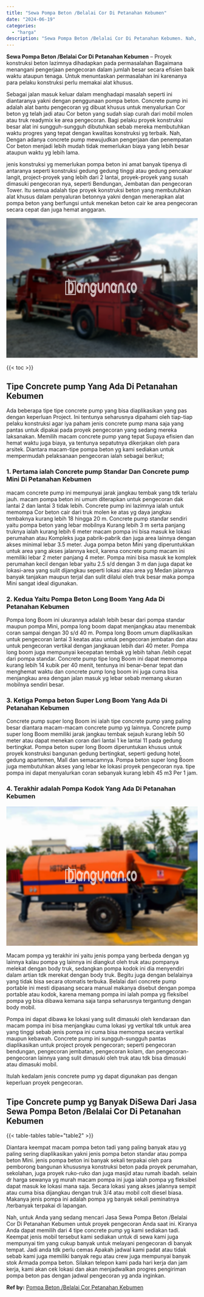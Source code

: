 ```yaml
---
title: "Sewa Pompa Beton /Belalai Cor Di Petanahan Kebumen"
date: "2024-06-19"
categories: 
  - "harga"
description: "Sewa Pompa Beton /Belalai Cor Di Petanahan Kebumen. Nah, untuk Anda yang sedang mencari Jasa Sewa Pompa Beton /Belalai Cor Di Petanahan Kebumen untuk proyek..."
---
```


**Sewa Pompa Beton /Belalai Cor Di Petanahan Kebumen** – Proyek konstruksi beton lazimnya dihadapkan pada permasalahan Bagaimana menangani pengerjaan pengecoran dalam jumlah besar secara efisien baik waktu ataupun tenaga. Untuk menuntaskan permasalahan ini karenanya para pelaku konstruksi perlu memakai alat khusus.

Sebagai jalan masuk keluar dalam menghadapi masalah seperti ini diantaranya yakni dengan penggunaan pompa beton. Concrete pump ini adalah alat bantu pengecoran yg dibuat khusus untuk menyalurkan Cor beton yg telah jadi atau Cor beton yang sudah siap curah dari mobil molen atau truk readymix ke area pengecoran. Bagi pelaku proyek konstruksi besar alat ini sungguh-sungguh dibutuhkan sebab mereka membutuhkan waktu progres yang tepat dengan kwalitas konstruksi yg terbaik. Nah, Dengan adanya concrete pump mewujudkan pengerjaan dan penempatan Cor beton menjadi lebih mudah tidak memerlukan biaya yang lebih besar ataupun waktu yg lebih lama.

jenis konstruksi yg memerlukan pompa beton ini amat banyak tipenya di antaranya seperti konstruksi gedung gedung tinggi atau gedung pencakar langit, project-proyek yang lebih dari 2 lantai, proyek-proyek yang susah dimasuki pengecoran nya, seperti Bendungan, Jembatan dan pengecoran Tower. Itu semua adalah tipe proyek konstruksi beton yang membutuhkan alat khusus dalam penyaluran betonnya yakni dengan menerapkan alat pompa beton yang berfungsi untuk menekan beton cair ke area pengecoran secara cepat dan juga hemat anggaran.

![Sewa Pompa Beton /Belalai Cor Di Petanahan Kebumen](/images/sewa-concrete-pump-01.png)

{{< toc >}}

## Tipe Concrete pump Yang Ada Di Petanahan Kebumen

Ada beberapa tipe tipe concrete pump yang bisa diaplikasikan yang pas dengan keperluan Project. Ini tentunya seharusnya dipahami oleh tiap-tiap pelaku konstruksi agar iya paham jenis concrete pump mana saja yang pantas untuk dipakai pada proyek pengecoran yang sedang mereka laksanakan. Memilih macam concrete pump yang tepat Supaya efisien dan hemat waktu juga biaya, ya tentunya sepatutnya dikerjakan oleh para arsitek. Diantara macam-tipe pompa beton yg kami sediakan untuk mempermudah pelaksanaan pengecoran ialah sebagai berikut;

### 1\. Pertama ialah Concrete pump Standar Dan Concrete pump Mini Di Petanahan Kebumen

macam concrete pump ini mempunyai jarak jangkau tembak yang tdk terlalu jauh. macam pompa beton ini umum diterapkan untuk pengecoran dak lantai 2 dan lantai 3 tidak lebih. Concrete pump ini lazimnya ialah untuk memompa Cor beton cair dari truk molen ke atas yg daya jangkau tembaknya kurang lebih 18 hingga 20 m. Concrete pump standar sendiri yaitu pompa beton yang lebar mobilnya Kurang lebih 3 m serta panjang truknya ialah kurang lebih 6 meter macam pompa ini bisa masuk ke lokasi perumahan atau Kompleks juga pabrik-pabrik dan juga area lainnya dengan akses minimal lebar 3.5 meter. Juga pompa beton Mini yang diperuntukkan untuk area yang akses jalannya kecil, karena concrete pump macam ini memiliki lebar 2 meter panjang 4 meter. Pompa mini bisa masuk ke komplek perumahan kecil dengan lebar yaitu 2.5 s/d dengan 3 m dan juga dapat ke lokasi-area yang sulit dijangkau seperti lokasi atau area yg Medan jalannya banyak tanjakan maupun terjal dan sulit dilalui oleh truk besar maka pompa Mini sangat ideal digunakan.

### 2\. Kedua Yaitu Pompa Beton Long Boom Yang Ada Di Petanahan Kebumen

Pompa long Boom ini ukurannya adalah lebih besar dari pompa standar maupun pompa Mini, pompa long boom dapat menjangkau atau menembak coran sampai dengan 30 s/d 40 m. Pompa long Boom umum diaplikasikan untuk pengecoran lantai 3 keatas atau untuk pengecoran jembatan dan atau untuk pengecoran vertikal dengan jangkauan lebih dari 40 meter. Pompa long boom juga mempunyai kecepatan tembak yg lebih tahan /lebih cepat dari pompa standar. Concrete pump tipe long Boom ini dapat memompa kurang lebih 14 kubik per 40 menit, tentunya ini benar-benar tepat dan menghemat waktu dan concrete pump long boom ini juga cuma bisa menjangkau area dengan jalan masuk yg lebar sebab memang ukuran mobilnya sendiri besar.

### 3\. Ketiga Pompa beton Super Long Boom Yang Ada Di Petanahan Kebumen

Concrete pump super long Boom ini ialah tipe concrete pump yang paling besar diantara macam-macam concrete pump yg lainnya. Concrete pump super long Boom memiliki jarak jangkau tembak sejauh kurang lebih 50 meter atau dapat menekan coran dari lantai 1 ke lantai 11 pada gedung bertingkat. Pompa beton super long Boom diperuntukan khusus untuk proyek konstruksi bangunan gedung bertingkat, seperti gedung hotel, gedung apartemen, Mall dan semacamnya. Pompa beton super long Boom juga membutuhkan akses yang lebar ke lokasi proyek pengecoran nya. tipe pompa ini dapat menyalurkan coran sebanyak kurang lebih 45 m3 Per 1 jam.

### 4\. Terakhir adalah Pompa Kodok Yang Ada Di Petanahan Kebumen

![Sewa Pompa Beton /Belalai Cor Di Petanahan Kebumen](/images/sewa-concrete-pump-16.png)

Macam pompa yg terakhir ini yaitu jenis pompa yang berbeda dengan yg lainnya kalau pompa yg lainnya ini diangkut oleh truk atau pompanya melekat dengan body truk, sedangkan pompa kodok ini dia menyendiri dalam artian tdk merekat dengan body truk. Begitu juga dengan belalainya yang tidak bisa secara otomatis terbuka. Belalai dari concrete pump portable ini mesti dipasang secara manual makanya disebut dengan pompa portable atau kodok, karena memang pompa ini ialah pompa yg fleksibel pompa yg bisa dibawa kemana saja tanpa seharusnya tergantung dengan body mobil.

Pompa ini dapat dibawa ke lokasi yang sulit dimasuki oleh kendaraan dan macam pompa ini bisa menjangkau cuma lokasi yg vertikal tdk untuk area yang tinggi sebab jenis pompa ini cuma bisa memompa secara vertikal maupun kebawah. Concrete pump ini sungguh-sungguh pantas diaplikasikan untuk project proyek pengecoran; seperti pengecoran bendungan, pengecoran jembatan, pengecoran kolam, dan pengecoran-pengecoran lainnya yang sulit dimasuki oleh truk atau tdk bisa dimasuki atau dimasuki mobil.

Itulah kedalam jenis concrete pump yg dapat digunakan pas dengan keperluan proyek pengecoran.

## Tipe Concrete pump yg Banyak DiSewa Dari Jasa Sewa Pompa Beton /Belalai Cor Di Petanahan Kebumen

{{< table-tables table="table2" >}}

Diantara keempat macam pompa beton tadi yang paling banyak atau yg paling sering diaplikasikan yakni jenis pompa beton standar atau pompa beton Mini. jenis pompa beton ini banyak sekali terpakai oleh para pemborong bangunan khususnya konstruksi beton pada proyek perumahan, sekolahan, juga proyek ruko-ruko dan juga masjid atau rumah ibadah. selain dr harga sewanya yg murah macam pompa ini juga ialah pompa yg fleksibel dapat masuk ke lokasi mana saja. Secara lokasi yang akses jalannya sempit atau cuma bisa dijangkau dengan truk 3/4 atau mobil colt diesel biasa. Makanya jenis pompa ini adalah pompa yg banyak sekali peminatnya /terbanyak terpakai di lapangan.

Nah, untuk Anda yang sedang mencari Jasa Sewa Pompa Beton /Belalai Cor Di Petanahan Kebumen untuk proyek pengecoran Anda saat ini. Kiranya Anda dapat memilih dari 4 tipe concrete pump yg kami sediakan tadi. Keempat jenis mobil tersebut kami sediakan untuk di sewa kami juga mempunyai tim yang cukup banyak untuk melayani pengecoran di banyak tempat. Jadi anda tdk perlu cemas Apakah jadwal kami padat atau tidak sebab kami juga memiliki banyak regu atau crew juga mempunyai banyak stok Armada pompa beton. Silakan telepon kami pada hari kerja dan jam kerja, kami akan cek lokasi dan akan menjadwalkan progres pengiriman pompa beton pas dengan jadwal pengecoran yg anda inginkan.

**Ref by:** [Pompa Beton /Belalai Cor Petanahan Kebumen](https://id.wikipedia.org/wiki/Pompa)
